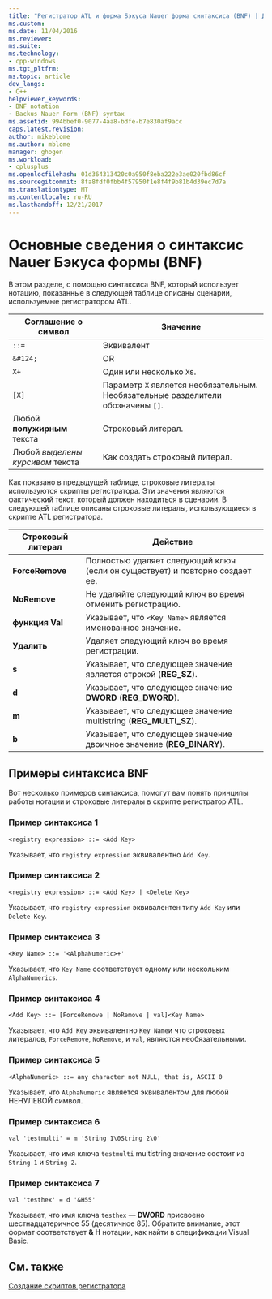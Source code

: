 ```yaml
---
title: "Регистратор ATL и форма Бэкуса Nauer форма синтаксиса (BNF) | Документы Microsoft"
ms.custom: 
ms.date: 11/04/2016
ms.reviewer: 
ms.suite: 
ms.technology:
- cpp-windows
ms.tgt_pltfrm: 
ms.topic: article
dev_langs:
- C++
helpviewer_keywords:
- BNF notation
- Backus Nauer Form (BNF) syntax
ms.assetid: 994bbef0-9077-4aa8-bdfe-b7e830af9acc
caps.latest.revision: 
author: mikeblome
ms.author: mblome
manager: ghogen
ms.workload:
- cplusplus
ms.openlocfilehash: 01d364313420c0a950f8eba222e3ae020fbd86cf
ms.sourcegitcommit: 8fa8fdf0fbb4f57950f1e8f4f9b81b4d39ec7d7a
ms.translationtype: MT
ms.contentlocale: ru-RU
ms.lasthandoff: 12/21/2017
---
```

# <a name="understanding-backus-nauer-form-bnf-syntax"></a>Основные сведения о синтаксис Nauer Бэкуса формы (BNF)
В этом разделе, с помощью синтаксиса BNF, который использует нотацию, показанные в следующей таблице описаны сценарии, используемые регистратором ATL.  
  
|Соглашение о символ|Значение|  
|------------------------|-------------|  
|`::=`|Эквивалент|  
|`&#124;`|OR|  
|`X+`|Один или несколько `X`s.|  
|`[X]`|Параметр `X` является необязательным. Необязательные разделители обозначены `[]`.|  
|Любой **полужирным** текста|Строковый литерал.|  
|Любой *выделены курсивом* текста|Как создать строковый литерал.|  
  
 Как показано в предыдущей таблице, строковые литералы используются скрипты регистратора. Эти значения являются фактический текст, который должен находиться в сценарии. В следующей таблице описаны строковые литералы, использующиеся в скрипте ATL регистратора.  
  
|Строковый литерал|Действие|  
|--------------------|------------|  
|**ForceRemove**|Полностью удаляет следующий ключ (если он существует) и повторно создает ее.|  
|**NoRemove**|Не удаляйте следующий ключ во время отменить регистрацию.|  
|**функция Val**|Указывает, что `<Key Name>` является именованное значение.|  
|**Удалить**|Удаляет следующий ключ во время регистрации.|  
|**s**|Указывает, что следующее значение является строкой (**REG_SZ**).|  
|**d**|Указывает, что следующее значение **DWORD** (**REG_DWORD**).|  
|**m**|Указывает, что следующее значение multistring (**REG_MULTI_SZ**).|  
|**b**|Указывает, что следующее значение двоичное значение (**REG_BINARY**).|  
  
## <a name="bnf-syntax-examples"></a>Примеры синтаксиса BNF  
 Вот несколько примеров синтаксиса, помогут вам понять принципы работы нотации и строковые литералы в скрипте регистратор ATL.  
  
### <a name="syntax-example-1"></a>Пример синтаксиса 1  
  
```  
<registry expression> ::= <Add Key>  
```  
  
 Указывает, что `registry expression` эквивалентно `Add Key`.  
  
### <a name="syntax-example-2"></a>Пример синтаксиса 2  
  
```  
<registry expression> ::= <Add Key> | <Delete Key>  
```  
  
 Указывает, что `registry expression` эквивалентен типу `Add Key` или `Delete Key`.  
  
### <a name="syntax-example-3"></a>Пример синтаксиса 3  
  
```  
<Key Name> ::= '<AlphaNumeric>+'  
```  
  
 Указывает, что `Key Name` соответствует одному или нескольким `AlphaNumerics`.  
  
### <a name="syntax-example-4"></a>Пример синтаксиса 4  
  
```  
<Add Key> ::= [ForceRemove | NoRemove | val]<Key Name>  
```  
  
 Указывает, что `Add Key` эквивалентно `Key Name`и что строковых литералов, `ForceRemove`, `NoRemove`, и `val`, являются необязательными.  
  
### <a name="syntax-example-5"></a>Пример синтаксиса 5  
  
```  
<AlphaNumeric> ::= any character not NULL, that is, ASCII 0  
```  
  
 Указывает, что `AlphaNumeric` является эквивалентом для любой НЕНУЛЕВОЙ символ.  
  
### <a name="syntax-example-6"></a>Пример синтаксиса 6  
  
```  
val 'testmulti' = m 'String 1\0String 2\0'  
```  
  
 Указывает, что имя ключа `testmulti` multistring значение состоит из `String 1` и `String 2`.  
  
### <a name="syntax-example-7"></a>Пример синтаксиса 7  
  
```  
val 'testhex' = d '&H55'  
```  
  
 Указывает, что имя ключа `testhex` — **DWORD** присвоено шестнадцатеричное 55 (десятичное 85). Обратите внимание, этот формат соответствует **& H** нотации, как найти в спецификации Visual Basic.  
  
## <a name="see-also"></a>См. также  
 [Создание скриптов регистратора](../atl/creating-registrar-scripts.md)

